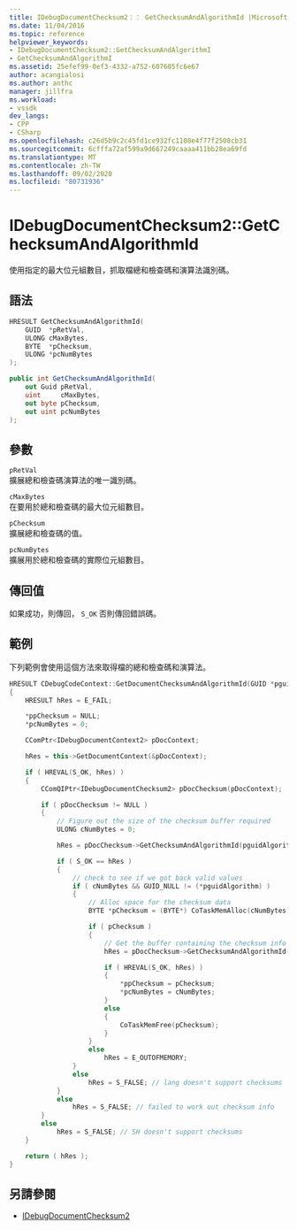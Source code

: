```yaml
---
title: IDebugDocumentChecksum2：： GetChecksumAndAlgorithmId |Microsoft Docs
ms.date: 11/04/2016
ms.topic: reference
helpviewer_keywords:
- IDebugDocumentChecksum2::GetChecksumAndAlgorithmI
- GetChecksumAndAlgorithmI
ms.assetid: 25efef99-0ef3-4332-a752-607605fc6e67
author: acangialosi
ms.author: anthc
manager: jillfra
ms.workload:
- vssdk
dev_langs:
- CPP
- CSharp
ms.openlocfilehash: c26d5b9c2c45fd1ce932fc1108e4f77f2508cb31
ms.sourcegitcommit: 6cfffa72af599a9d667249caaaa411bb28ea69fd
ms.translationtype: MT
ms.contentlocale: zh-TW
ms.lasthandoff: 09/02/2020
ms.locfileid: "80731936"
---
```

# <a name="idebugdocumentchecksum2getchecksumandalgorithmid"></a>IDebugDocumentChecksum2::GetChecksumAndAlgorithmId
使用指定的最大位元組數目，抓取檔總和檢查碼和演算法識別碼。

## <a name="syntax"></a>語法

```cpp
HRESULT GetChecksumAndAlgorithmId(
    GUID  *pRetVal,
    ULONG cMaxBytes,
    BYTE  *pChecksum,
    ULONG *pcNumBytes
);
```

```csharp
public int GetChecksumAndAlgorithmId(
    out Guid pRetVal,
    uint     cMaxBytes,
    out byte pChecksum,
    out uint pcNumBytes
);
```

## <a name="parameters"></a>參數
`pRetVal`\
擴展總和檢查碼演算法的唯一識別碼。

`cMaxBytes`\
在要用於總和檢查碼的最大位元組數目。

`pChecksum`\
擴展總和檢查碼的值。

`pcNumBytes`\
擴展用於總和檢查碼的實際位元組數目。

## <a name="return-value"></a>傳回值
如果成功，則傳回， `S_OK` 否則傳回錯誤碼。

## <a name="example"></a>範例
下列範例會使用這個方法來取得檔的總和檢查碼和演算法。

```cpp
HRESULT CDebugCodeContext::GetDocumentChecksumAndAlgorithmId(GUID *pguidAlgorithm, BYTE **ppChecksum, ULONG *pcNumBytes)
{
    HRESULT hRes = E_FAIL;

    *ppChecksum = NULL;
    *pcNumBytes = 0;

    CComPtr<IDebugDocumentContext2> pDocContext;

    hRes = this->GetDocumentContext(&pDocContext);

    if ( HREVAL(S_OK, hRes) )
    {
        CComQIPtr<IDebugDocumentChecksum2> pDocChecksum(pDocContext);

        if ( pDocChecksum != NULL )
        {
            // Figure out the size of the checksum buffer required
            ULONG cNumBytes = 0;

            hRes = pDocChecksum->GetChecksumAndAlgorithmId(pguidAlgorithm, 0, NULL, &cNumBytes);

            if ( S_OK == hRes )
            {
                // check to see if we got back valid values
                if ( cNumBytes && GUID_NULL != (*pguidAlgorithm) )
                {
                    // Alloc space for the checksum data
                    BYTE *pChecksum = (BYTE*) CoTaskMemAlloc(cNumBytes);

                    if ( pChecksum )
                    {
                        // Get the buffer containing the checksum info
                        hRes = pDocChecksum->GetChecksumAndAlgorithmId(pguidAlgorithm, cNumBytes, pChecksum, &cNumBytes);

                        if ( HREVAL(S_OK, hRes) )
                        {
                            *ppChecksum = pChecksum;
                            *pcNumBytes = cNumBytes;
                        }
                        else
                        {
                            CoTaskMemFree(pChecksum);
                        }
                    }
                    else
                        hRes = E_OUTOFMEMORY;
                }
                else
                    hRes = S_FALSE; // lang doesn't support checksums
            }
            else
                hRes = S_FALSE; // failed to work out checksum info
        }
        else
            hRes = S_FALSE; // SH doesn't support checksums
    }

    return ( hRes );
}
```

## <a name="see-also"></a>另請參閱
- [IDebugDocumentChecksum2](../../../extensibility/debugger/reference/idebugdocumentchecksum2.md)
